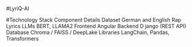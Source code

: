 #LyriQ-AI

#Technology Stack
Component	   Details
Dataset  	   German and English Rap Lyrics
LLMs	       BERT, LLAMA2
Frontend	   Angular
Backend	D    jango (REST API)
Database	   Chroma / FAISS / DeepLake
Libraries	   LangChain, Pandas, Transformers
